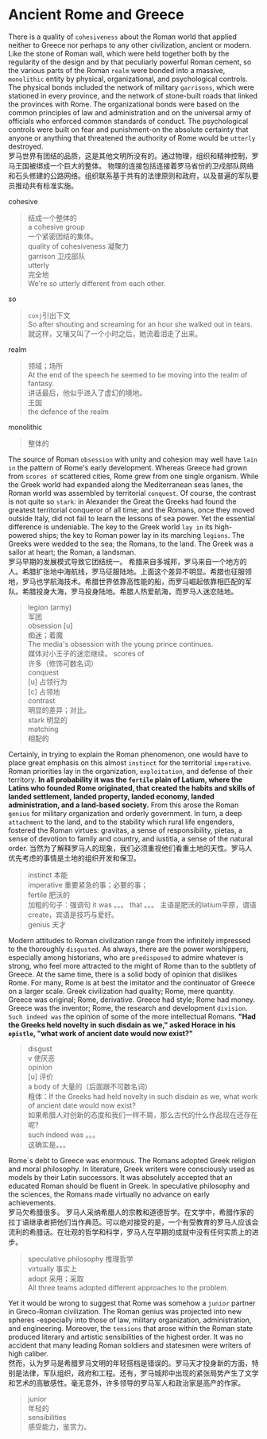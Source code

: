 # Ancient Rome and Greece
There is a quality of `cohesiveness` about the Roman world that applied neither to Greece nor perhaps to any other civilization, ancient or modern. Like the stone of Roman wall, which were held together both by the regularity of the design and by that peculiarly powerful Roman cement, so the various parts of the Roman `realm` were bonded into a massive, `monolithic` entity by physical, organizational, and psychological controls. The physical bonds included the network of military `garrisons`, which were stationed in every province, and the network of stone-built roads that linked the provinces with Rome. The organizational bonds were based on the common principles of law and administration and on the universal army of officials who enforced common standards of conduct. The psychological controls were built on fear and punishment-on the absolute certainty that anyone or anything that threatened the authority of Rome would be `utterly` destroyed.  
罗马世界有团结的品质，这是其他文明所没有的。通过物理，组织和精神控制，罗马王国被绑成一个巨大的整体。  物理的连接包括连接着罗马省份的卫戍部队网络和石头修建的公路网络。组织联系基于共有的法律原则和政府，以及普遍的军队要员推动共有标准实施。  

cohesive  
> 结成一个整体的  
> a cohesive group  
> 一个紧密团结的集体。  
> quality of cohesiveness 凝聚力  
> garrison 卫戍部队  
> utterly  
> 完全地  
> We're so utterly different from each other.  

so  
> `conj`引出下文  
> So after shouting and screaming for an hour she walked out in tears.  
> 就这样，又嚷又叫了一个小时之后，她流着泪走了出来。    

realm  
> 领域；场所  
> At the end of the speech he seemed to be moving into the realm of fantasy.  
> 讲话最后，他似乎进入了虚幻的境地。  
> 王国  
> the defence of the realm

monolithic  
> 整体的

The source of Roman `obsession` with unity and cohesion may well have `lain in` the pattern of Rome's early development. Whereas Greece had grown from `scores of` scattered cities, Rome grew from one single organism. While the Greek world had expanded along the Mediterranean seas lanes, the Roman world was assembled by territorial `conquest`. Of course, the contrast is not quite so `stark`: in Alexander the Great the Greeks had found the greatest territorial conqueror of all time; and the Romans, once they moved outside Italy, did not fail to learn the lessons of sea power. Yet the essential difference is undeniable. The key to the Greek world `lay in` its high-powered ships; the key to Roman power lay in its marching `legions`. The Greeks were wedded to the sea; the Romans, to the land. The Greek was a sailor at heart; the Roman, a landsman.  
罗马早期的发展模式导致它团结统一。 希腊来自多城邦，罗马来自一个地方的人。希腊扩张地中海航线，罗马征服陆地。上面这个差异不明显。希腊也征服领地，罗马也学航海技术。希腊世界依靠高性能的船，而罗马崛起依靠相匹配的军队。希腊投身大海，罗马投身陆地。希腊人热爱航海，而罗马人迷恋陆地。
> legion (army)  
> 军团  
> obsession [u]  
> 痴迷；着魔  
> The media's obsession with the young prince continues.  
> 媒体对小王子的迷恋继续。
> scores of  
> 许多（修饰可数名词）  
> conquest  
> [u] 占领行为  
> [c] 占领地  
> contrast  
> 明显的差异；对比。  
> stark 明显的  
>matching    
> 相配的  

Certainly, in trying to explain the Roman phenomenon, one would have to place great emphasis on this almost `instinct` for the territorial `imperative`. Roman priorities lay in the organization, `exploitation`, and defense of their territory. **In all probability it was the `fertile` plain of Latium, where the Latins who founded Rome originated, that created the habits and skills of landed settlement, landed property, landed economy, landed administration, and a land-based society.** From this arose the Roman `genius` for military organization and orderly government. In turn, a deep `attachment` to the land, and to the stability which rural life engenders, fostered the Roman virtues: gravitas, a sense of responsibility, pietas, a sense of devotion to family and country, and iustitia, a sense of the natural order.
当然为了解释罗马人的现象，我们必须重视他们看重土地的天性。罗马人优先考虑的事情是土地的组织开发和保卫。
> instinct 本能  
> imperative 重要紧急的事；必要的事；  
> fertile 肥沃的  
> 加粗的句子：强调句 it was 。。。 that 。。。 主语是肥沃的latium平原，谓语create，宾语是技巧与爱好。  
> genius 天才


Modern attitudes to Roman civilization range from the infinitely impressed to the thoroughly `disgusted`. As always, there are the power worshippers, especially among historians, who are `predisposed` to admire whatever is strong, who feel more attracted to the might of Rome than to the subtlety of Greece. At the same time, there is a solid body of opinion that dislikes Rome. For many, Rome is at best the imitator and the continuator of Greece on a larger scale. Greek civilization had quality; Rome, mere quantity. Greece was original; Rome, derivative. Greece had style; Rome had money. Greece was the inventor; Rome, the research and development `division`. `Such indeed was` the opinion of some of the more intellectual Romans. **"Had the Greeks held novelty in such disdain as we," asked Horace in his `epistle`, "what work of ancient date would now exist?"**  
> disgust  
> v 使厌恶  
> opinion  
> [u] 评价  
> a body of 大量的（后面跟不可数名词）  
> 粗体：If the Greeks had held novelty in such disdain as we, what work of ancient date would now exist?  
> 如果希腊人对创新的态度和我们一样不屑，那么古代的什么作品现在还存在呢?  
> such indeed was 。。。  
> 这确实是。。。


Rome`s debt to Greece was enormous. The Romans adopted Greek religion and moral philosophy. In literature, Greek writers were consciously used as models by their Latin successors. It was absolutely accepted that an educated Roman should be fluent in Greek. In speculative philosophy and the sciences, the Romans made virtually no advance on early achievements.  
罗马欠希腊很多。 罗马人采纳希腊人的宗教和道德哲学。在文学中，希腊作家的拉丁语继承者把他们当作典范。可以绝对接受的是，一个有受教育的罗马人应该会流利的希腊话。在壮观的哲学和科学，罗马人在早期的成就中没有任何实质上的进步。  
> speculative philosophy 推理哲学  
> virtually 事实上  
> adopt 采用；采取  
> All three teams adopted different approaches to the problem.  


Yet it would be wrong to suggest that Rome was somehow a `junior` partner in Greco-Roman civilization. The Roman genius was projected into new spheres -especially into those of law, military organization, administration, and engineering. Moreover, the `tensions` that arose within the Roman state produced literary and artistic sensibilities of the highest order. It was no accident that many leading Roman soldiers and statesmen were writers of high caliber.  
然而，认为罗马是希腊罗马文明的年轻搭档是错误的。罗马天才投身新的方面，特别是法律，军队组织，政府和工程。还有，罗马城邦中出现的紧张局势产生了文学和艺术的高敏感性。毫无意外，许多领导的罗马军人和政治家是高产的作家。
> junior  
> 年轻的  
> sensibilities  
> 感受能力，鉴赏力。